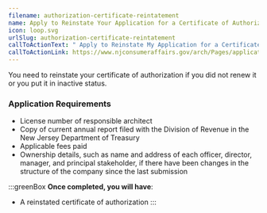 ```yaml
---
filename: authorization-certificate-reintatement
name: Apply to Reinstate Your Application for a Certificate of Authorization
icon: loop.svg
urlSlug: authorization-certificate-reintatement
callToActionText: " Apply to Reinstate My Application for a Certificate of Authorization "
callToActionLink: https://www.njconsumeraffairs.gov/arch/Pages/applications.aspx
---
```

You need to reinstate your certificate of authorization if you did not renew it or you put it in inactive status.

### Application Requirements

* License number of responsible architect
* Copy of current annual report filed with the Division of Revenue in the New Jersey Department of Treasury
* Applicable fees paid
* Ownership details, such as name and address of each officer, director, manager, and principal stakeholder, if there have been changes in the structure of the company since the last submission

:::greenBox 
 **Once completed, you will have**:

* A reinstated certificate of authorization
:::